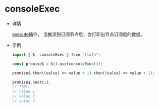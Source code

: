 # consoleExec

- 详情

  [execute](/cn/guide/plugin.html#execute-插件)插件， 当推流到订阅节点后，会打印出节点订阅后的数据。

- 示例

  ```typescript
  import { $, consoleExec } from "fluth";

  const promise$ = $().use(consoleExec());

  promise$.then((value) => value + 1).then((value) => value + 1);

  promise$.next(1);
  // 打印：
  // value 1
  // value 2
  // value 3
  ```
